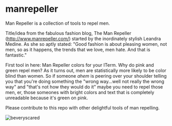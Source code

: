 # manrepeller
Man Repeller is a collection of tools to repel men.

Title/idea from the fabulous fashion blog, The Man Repeller (http://www.manrepeller.com/) started by the inordinately stylish Leandra Medine. As she so aptly stated:
"Good fashion is about pleasing women, not men, so as it happens, the trends that we love, men hate. And that is fantastic."

First tool in here: Man Repeller colors for your ITerm. Why do pink and green repel men? As it turns out, men are statistically more likely to be color blind than women. So if someone _ahem_ is peering over your shoulder telling you that you're doing something the "wrong way...well not really the wrong way" and "that's not how they would do it" maybe you need to repel those men, er, those someones with bright colors and text that is completely unreadable because it's green on pink.

Please contribute to this repo with other delightful tools of man repelling. 

![beveryscared](https://c2.staticflickr.com/8/7481/16109558666_c6f22146b4_b.jpg)
